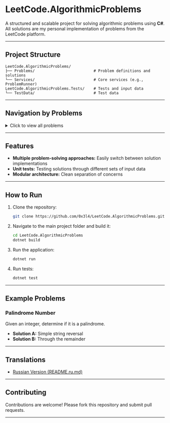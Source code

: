 # LeetCode.AlgorithmicProblems

A structured and scalable project for solving algorithmic problems using **C#**.
All solutions are my personal implementation of problems from the LeetCode platform.

---

## Project Structure

```
LeetCode.AlgorithmicProblems/
├── Problems/                          # Problem definitions and solutions
└── Services/                          # Core services (e.g., ProblemRunner)
LeetCode.AlgorithmicProblems.Tests/    # Tests and input data
└── TestData/                          # Test data
```

---

## Navigation by Problems

<details>
  <summary>Click to view all problems</summary>

|  #  |    Problem    | Solution Link  |
|-----|--------------|------------|
|9    | [**Palindrome Number**](https://leetcode.com/problems/palindrome-number) | [Solutions](LeetCode.AlgorithmicProblems/Problems/PalindromeNumber/) |
|13   | [**Roman to Integer**](https://leetcode.com/problems/roman-to-integer) | [Solutions](LeetCode.AlgorithmicProblems/Problems/RomanToInteger/) |
|14   | [**Longest Common Prefix**](https://leetcode.com/problems/longest-common-prefix) | [Solutions](LeetCode.AlgorithmicProblems/Problems/LongestCommonPrefix/) |

</details>

---

## Features

- **Multiple problem-solving approaches:** Easily switch between solution implementations  
- **Unit tests:** Testing solutions through different sets of input data
- **Modular architecture:** Clean separation of concerns  

---

## How to Run

1. Clone the repository:
   ```bash
   git clone https://github.com/0x3l4/LeetCode.AlgorithmicProblems.git
   ```

2. Navigate to the main project folder and build it:
   ```bash
   cd LeetCode.AlgorithmicProblems
   dotnet build
   ```

3. Run the application:
   ```bash
   dotnet run
   ```

4. Run tests:
   ```bash
   dotnet test
   ```

---

## Example Problems

### Palindrome Number
Given an integer, determine if it is a palindrome.

- **Solution A:** Simple string reversal  
- **Solution B:** Through the remainder

---

## Translations
- [Russian Version (README.ru.md)](README.ru.md)

---

## Contributing

Contributions are welcome! Please fork this repository and submit pull requests.

---
